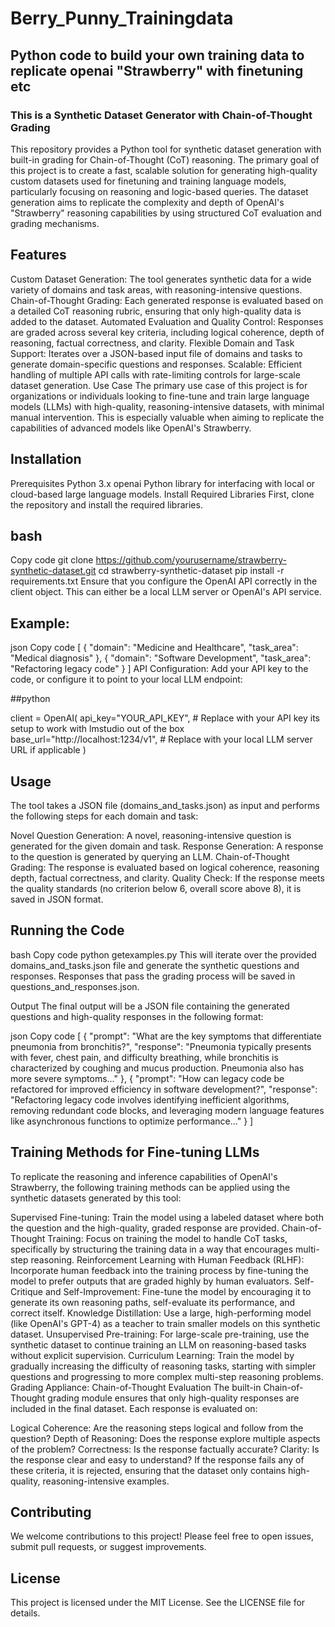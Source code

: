 # Berry_Punny_Trainingdata

## Python code to build your own training data to replicate openai "Strawberry" with finetuning etc
### This is a Synthetic Dataset Generator with Chain-of-Thought Grading

This repository provides a Python tool for synthetic dataset generation with built-in grading for Chain-of-Thought (CoT) reasoning. The primary goal of this project is to create a fast, scalable solution for generating high-quality custom datasets used for finetuning and training language models, particularly focusing on reasoning and logic-based queries. The dataset generation aims to replicate the complexity and depth of OpenAI's "Strawberry" reasoning capabilities by using structured CoT evaluation and grading mechanisms.

## Features
Custom Dataset Generation: The tool generates synthetic data for a wide variety of domains and task areas, with reasoning-intensive questions.
Chain-of-Thought Grading: Each generated response is evaluated based on a detailed CoT reasoning rubric, ensuring that only high-quality data is added to the dataset.
Automated Evaluation and Quality Control: Responses are graded across several key criteria, including logical coherence, depth of reasoning, factual correctness, and clarity.
Flexible Domain and Task Support: Iterates over a JSON-based input file of domains and tasks to generate domain-specific questions and responses.
Scalable: Efficient handling of multiple API calls with rate-limiting controls for large-scale dataset generation.
Use Case
The primary use case of this project is for organizations or individuals looking to fine-tune and train large language models (LLMs) with high-quality, reasoning-intensive datasets, with minimal manual intervention. This is especially valuable when aiming to replicate the capabilities of advanced models like OpenAI's Strawberry.

## Installation
Prerequisites
Python 3.x
openai Python library for interfacing with local or cloud-based large language models.
Install Required Libraries
First, clone the repository and install the required libraries.

## bash
Copy code
git clone https://github.com/yourusername/strawberry-synthetic-dataset.git
cd strawberry-synthetic-dataset
pip install -r requirements.txt
Ensure that you configure the OpenAI API correctly in the client object. This can either be a local LLM server or OpenAI's API service.

## Example:
json
Copy code
[
    {
        "domain": "Medicine and Healthcare",
        "task_area": "Medical diagnosis"
    },
    {
        "domain": "Software Development",
        "task_area": "Refactoring legacy code"
    }
]
API Configuration: Add your API key to the code, or configure it to point to your local LLM endpoint:

##python

client = OpenAI(
    api_key="YOUR_API_KEY",  # Replace with your API key its setup to work with lmstudio out of the box
    base_url="http://localhost:1234/v1",  # Replace with your local LLM server URL if applicable
)

## Usage
The tool takes a JSON file (domains_and_tasks.json) as input and performs the following steps for each domain and task:

Novel Question Generation: A novel, reasoning-intensive question is generated for the given domain and task.
Response Generation: A response to the question is generated by querying an LLM.
Chain-of-Thought Grading: The response is evaluated based on logical coherence, reasoning depth, factual correctness, and clarity.
Quality Check: If the response meets the quality standards (no criterion below 6, overall score above 8), it is saved in JSON format.


## Running the Code
bash
Copy code
python getexamples.py
This will iterate over the provided domains_and_tasks.json file and generate the synthetic questions and responses. Responses that pass the grading process will be saved in questions_and_responses.json.

Output
The final output will be a JSON file containing the generated questions and high-quality responses in the following format:

json
Copy code
[
    {
        "prompt": "What are the key symptoms that differentiate pneumonia from bronchitis?",
        "response": "Pneumonia typically presents with fever, chest pain, and difficulty breathing, while bronchitis is characterized by coughing and mucus production. Pneumonia also has more severe symptoms..."
    },
    {
        "prompt": "How can legacy code be refactored for improved efficiency in software development?",
        "response": "Refactoring legacy code involves identifying inefficient algorithms, removing redundant code blocks, and leveraging modern language features like asynchronous functions to optimize performance..."
    }
]
## Training Methods for Fine-tuning LLMs
To replicate the reasoning and inference capabilities of OpenAI's Strawberry, the following training methods can be applied using the synthetic datasets generated by this tool:

Supervised Fine-tuning: Train the model using a labeled dataset where both the question and the high-quality, graded response are provided.
Chain-of-Thought Training: Focus on training the model to handle CoT tasks, specifically by structuring the training data in a way that encourages multi-step reasoning.
Reinforcement Learning with Human Feedback (RLHF): Incorporate human feedback into the training process by fine-tuning the model to prefer outputs that are graded highly by human evaluators.
Self-Critique and Self-Improvement: Fine-tune the model by encouraging it to generate its own reasoning paths, self-evaluate its performance, and correct itself.
Knowledge Distillation: Use a large, high-performing model (like OpenAI's GPT-4) as a teacher to train smaller models on this synthetic dataset.
Unsupervised Pre-training: For large-scale pre-training, use the synthetic dataset to continue training an LLM on reasoning-based tasks without explicit supervision.
Curriculum Learning: Train the model by gradually increasing the difficulty of reasoning tasks, starting with simpler questions and progressing to more complex multi-step reasoning problems.
Grading Appliance: Chain-of-Thought Evaluation
The built-in Chain-of-Thought grading module ensures that only high-quality responses are included in the final dataset. Each response is evaluated on:

Logical Coherence: Are the reasoning steps logical and follow from the question?
Depth of Reasoning: Does the response explore multiple aspects of the problem?
Correctness: Is the response factually accurate?
Clarity: Is the response clear and easy to understand?
If the response fails any of these criteria, it is rejected, ensuring that the dataset only contains high-quality, reasoning-intensive examples.

## Contributing
We welcome contributions to this project! Please feel free to open issues, submit pull requests, or suggest improvements.

## License
This project is licensed under the MIT License. See the LICENSE file for details.
